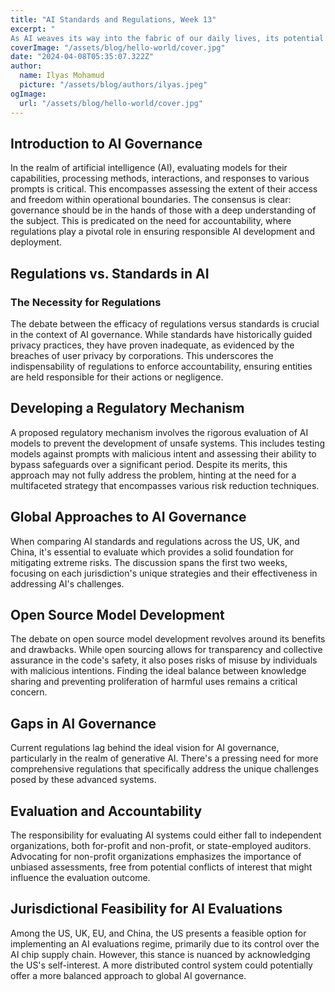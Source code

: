 ```yaml
---
title: "AI Standards and Regulations, Week 13"
excerpt: "
As AI weaves its way into the fabric of our daily lives, its potential to elevate or devastate hangs in the balance. In this post, we're tackling the razor's edge of AI standards and regulations, where the future of our world could be sculpted or shattered by the choices we make today. Let's delve into the pivotal decisions that stand between us and an AI-driven tomorrow."
coverImage: "/assets/blog/hello-world/cover.jpg"
date: "2024-04-08T05:35:07.322Z"
author:
  name: Ilyas Mohamud
  picture: "/assets/blog/authors/ilyas.jpeg"
ogImage:
  url: "/assets/blog/hello-world/cover.jpg"
---
```


## Introduction to AI Governance

In the realm of artificial intelligence (AI), evaluating models for their capabilities, processing methods, interactions, and responses to various prompts is critical. This encompasses assessing the extent of their access and freedom within operational boundaries. The consensus is clear: governance should be in the hands of those with a deep understanding of the subject. This is predicated on the need for accountability, where regulations play a pivotal role in ensuring responsible AI development and deployment.

## Regulations vs. Standards in AI

### The Necessity for Regulations

The debate between the efficacy of regulations versus standards is crucial in the context of AI governance. While standards have historically guided privacy practices, they have proven inadequate, as evidenced by the breaches of user privacy by corporations. This underscores the indispensability of regulations to enforce accountability, ensuring entities are held responsible for their actions or negligence.

## Developing a Regulatory Mechanism

A proposed regulatory mechanism involves the rigorous evaluation of AI models to prevent the development of unsafe systems. This includes testing models against prompts with malicious intent and assessing their ability to bypass safeguards over a significant period. Despite its merits, this approach may not fully address the problem, hinting at the need for a multifaceted strategy that encompasses various risk reduction techniques.

## Global Approaches to AI Governance

When comparing AI standards and regulations across the US, UK, and China, it's essential to evaluate which provides a solid foundation for mitigating extreme risks. The discussion spans the first two weeks, focusing on each jurisdiction's unique strategies and their effectiveness in addressing AI's challenges.

## Open Source Model Development

The debate on open source model development revolves around its benefits and drawbacks. While open sourcing allows for transparency and collective assurance in the code's safety, it also poses risks of misuse by individuals with malicious intentions. Finding the ideal balance between knowledge sharing and preventing proliferation of harmful uses remains a critical concern.

## Gaps in AI Governance

Current regulations lag behind the ideal vision for AI governance, particularly in the realm of generative AI. There's a pressing need for more comprehensive regulations that specifically address the unique challenges posed by these advanced systems.

## Evaluation and Accountability

The responsibility for evaluating AI systems could either fall to independent organizations, both for-profit and non-profit, or state-employed auditors. Advocating for non-profit organizations emphasizes the importance of unbiased assessments, free from potential conflicts of interest that might influence the evaluation outcome.

## Jurisdictional Feasibility for AI Evaluations

Among the US, UK, EU, and China, the US presents a feasible option for implementing an AI evaluations regime, primarily due to its control over the AI chip supply chain. However, this stance is nuanced by acknowledging the US's self-interest. A more distributed control system could potentially offer a more balanced approach to global AI governance.
